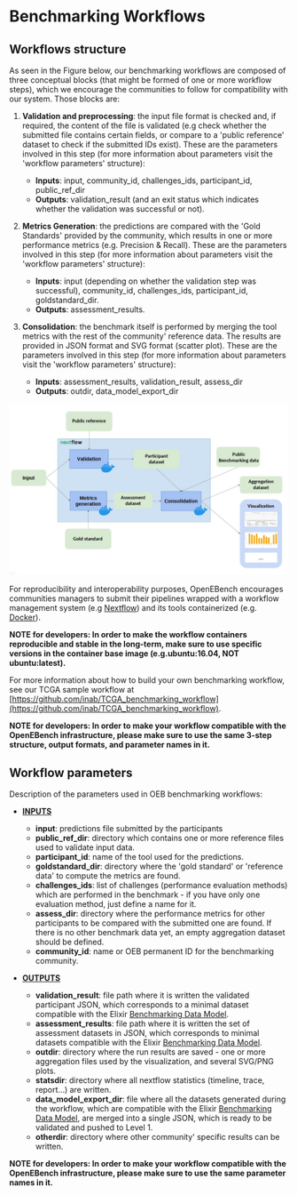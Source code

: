# Benchmarking Workflows

## Workflows structure

As seen in the Figure below, our benchmarking workflows are composed of
three conceptual blocks (that might be formed of one or more workflow
steps), which we encourage the communities to follow for compatibility
with our system. Those blocks are:

1.  **Validation and preprocessing**: the input file format is checked and, if required, the content of the file is validated (e.g check whether the submitted file contains certain fields, or compare to a 'public reference' dataset to check if the submitted IDs exist). These are the parameters involved in this step (for more information about parameters visit the 'workflow parameters' structure):

    -   **Inputs**: input, community_id, challenges_ids, participant_id, public_ref_dir
    -   **Outputs**: validation_result (and an exit status which indicates whether the validation was successful or not).


2.  **Metrics Generation**: the predictions are compared with the \'Gold Standards\' provided by the community, which results in one or more performance metrics (e.g. Precision & Recall). These are the parameters involved in this step (for more information about parameters visit the 'workflow parameters' structure):

    -   **Inputs**: input (depending on whether the validation step was successful), community_id, challenges_ids, participant_id, goldstandard_dir.
    -   **Outputs**: assessment_results.


3.  **Consolidation**: the benchmark itself is performed by merging the tool metrics with the rest of the community' reference data. The results are provided in JSON format and SVG format (scatter plot). These are the parameters involved in this step (for more information about parameters visit the 'workflow parameters' structure):

    -   **Inputs**: assessment_results, validation_result, assess_dir
    -   **Outputs**: outdir, data_model_export_dir

![1](../media/workflow_schema.JPG)

For reproducibility and interoperability purposes, OpenEBench encourages
communities managers to submit their pipelines wrapped with a workflow
management system (e.g [Nextflow](https://www.nextflow.io/)) and its tools
containerized (e.g. [Docker](https://www.docker.com/)).

**NOTE for developers: In
order to make the workflow containers reproducible and stable in the
long-term, make sure to use specific versions in the container base
image (e.g.ubuntu:16.04, NOT ubuntu:latest).**

For more information about how to build your own benchmarking workflow,
see our TCGA sample workflow at
[https://github.com/inab/TCGA_benchmarking_workflow](https://github.com/inab/TCGA_benchmarking_workflow).

**NOTE for developers: In order to make your workflow compatible with the
OpenEBench infrastructure, please make sure to use the same 3-step
structure, output formats, and parameter names in it.**

## Workflow parameters

Description of the parameters used in OEB benchmarking workflows:

-   **<u>INPUTS</u>**

    -   **input**: predictions file submitted by the participants
    -   **public_ref_dir**: directory which contains one or more reference files used to validate input data.
    -   **participant_id**: name of the tool used for the predictions.
    -   **goldstandard_dir**: directory where the 'gold standard' or 'reference data' to compute the metrics are found.
    -   **challenges_ids**: list of challenges (performance evaluation methods) which are performed in the benchmark - if you have only one evaluation method, just define a name for it.
    -   **assess_dir**: directory where the performance metrics for other participants to be compared with the submitted one are found. If there is no other benchmark data yet, an empty aggregation dataset should be defined.
    -   **community_id**: name or OEB permanent ID for the benchmarking community.


-   **<u>OUTPUTS</u>**

    -   **validation_result**: file path where it is written the validated participant JSON, which corresponds to a minimal dataset compatible with the Elixir [Benchmarking Data Model](./level_1.md).
    -   **assessment_results**: file path where it is written the set of assessment datasets in JSON, which corresponds to minimal datasets compatible with the Elixir [Benchmarking Data Model](./level_1.md).
    -   **outdir**: directory where the run results are saved - one or more aggregation files used by the visualization, and several SVG/PNG plots.
    -   **statsdir**: directory where all nextflow statistics (timeline, trace, report...) are written.
    -   **data_model_export_dir**: file where all the datasets generated during the workflow, which are compatible with the Elixir [Benchmarking Data Model](./level_1.md), are merged into a single JSON, which is ready to be validated and pushed to Level 1.
    -   **otherdir**: directory where other community' specific results can be written.

**NOTE for developers: In order to make your workflow compatible with
the OpenEBench infrastructure, please make sure to use the same
parameter names in it.**
